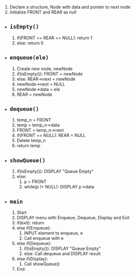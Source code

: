 1. Declare a structure, Node with data and pointer to next node
2. Initialize FRONT and REAR as null

- ## `isEmpty()`
    1. if(FRONT == REAR == NULL): return 1
    2. else: return 0

- ## `enqueue(ele)`
    1. Create new node, newNode
    2. if(isEmpty()): FRONT = newNode
    3. else: REAR->next = newNode
    4. newNode->next = NULL
    5. newNode->data = ele
    6. REAR = newNode

- ## `dequeue()`
    1. temp_n = FRONT
    2. temp = temp_n->data
    3. FRONT = temp_n->next
    4. if(FRONT == NULL): REAR = NULL
    5. Delete temp_n
    6. return temp

- ## `showQueue()`
    1. if(isEmpty()): DISPLAY "Queue Empty"
    2. else:
        1. p = FRONT
        2. while(p != NULL): DISPLAY p->data

- ## `main`
    1. Start
    2. DISPLAY menu with Enqueue, Dequeue, Display and Exit
    3. if(exit): return
    4. else if(Enqueue):
        1. INPUT element to enqueue, e
        2. Call enqueue with e
    5. else if(Dequeue):
        1. if(isEmpty()): DISPLAY "Queue Empty"
        2. else: Call dequeue and DISPLAY result
    6. else if(Display):
        1. Call showQueue()
    7. End


